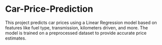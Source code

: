 # Car-Price-Prediction
This project predicts car prices using a Linear Regression model based on features like fuel type, transmission, kilometers driven, and more. The model is trained on a preprocessed dataset to provide accurate price estimates.
